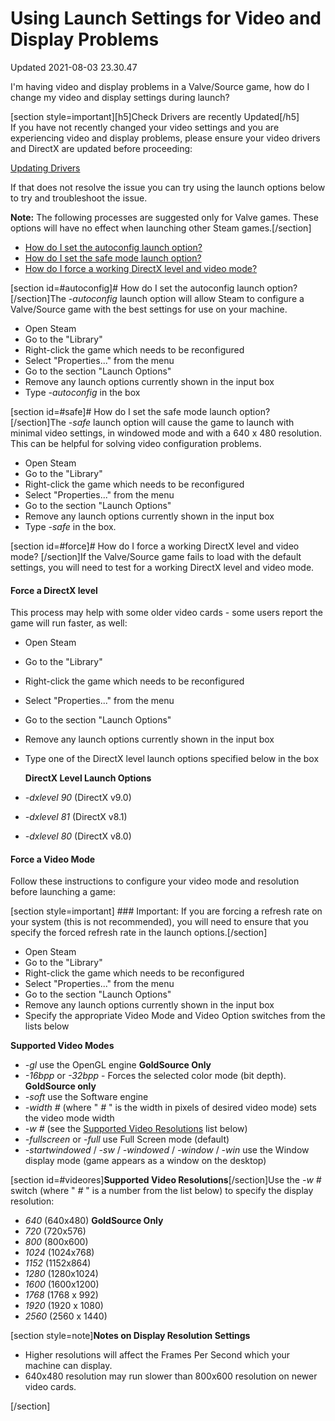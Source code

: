 # Using Launch Settings for Video and Display Problems
Updated 2021-08-03 23.30.47

I'm having video and display problems in a Valve/Source game, how do I change my video and display settings during launch?  
  
[section style=important][h5]Check Drivers are recently Updated[/h5]  
If you have not recently changed your video settings and you are experiencing video and display problems, please ensure your video drivers and DirectX are updated before proceeding:  
  
[Updating Drivers](https://help.steampowered.com/en/faqs/view/5799-495F-1F25-D15B)  
  
If that does not resolve the issue you can try using the launch options below to try and troubleshoot the issue.  
  
**Note:** The following processes are suggested only for Valve games. These options will have no effect when launching other Steam games.[/section]  
  

* [How do I set the autoconfig launch option?](#autoconfig)
* [How do I set the safe mode launch option?](#safe)
* [How do I force a working DirectX level and video mode?](#force)

  
  
[section id=#autoconfig]# How do I set the autoconfig launch option?
[/section]The *-autoconfig* launch option will allow Steam to configure a Valve/Source game with the best settings for use on your machine.  

* Open Steam
* Go to the "Library"
* Right-click the game which needs to be reconfigured
* Select "Properties..." from the menu
* Go to the section "Launch Options"
* Remove any launch options currently shown in the input box
* Type *-autoconfig* in the box

    
 [section id=#safe]# How do I set the safe mode launch option?
[/section]The *-safe* launch option will cause the game to launch with minimal video settings, in windowed mode and with a 640 x 480 resolution. This can be helpful for solving video configuration problems.  

* Open Steam
* Go to the "Library"
* Right-click the game which needs to be reconfigured
* Select "Properties..." from the menu
* Go to the section "Launch Options"
* Remove any launch options currently shown in the input box
* Type *-safe* in the box.

    
  
 [section id=#force]# How do I force a working DirectX level and video mode?
[/section]If the Valve/Source game fails to load with the default settings, you will need to test for a working DirectX level and video mode.  
  
#### Force a DirectX level
This process may help with some older video cards - some users report the game will run faster, as well:  

* Open Steam
* Go to the "Library"
* Right-click the game which needs to be reconfigured
* Select "Properties..." from the menu
* Go to the section "Launch Options"
* Remove any launch options currently shown in the input box
* Type one of the DirectX level launch options specified below in the box

  **DirectX Level Launch Options**
* *-dxlevel 90* (DirectX v9.0)
* *-dxlevel 81* (DirectX v8.1)
* *-dxlevel 80* (DirectX v8.0)

  
  
#### Force a Video Mode
Follow these instructions to configure your video mode and resolution before launching a game:  
  
[section style=important] ### Important:
If you are forcing a refresh rate on your system (this is not recommended), you will need to ensure that you specify the forced refresh rate in the launch options.[/section] 
* Open Steam
* Go to the "Library"
* Right-click the game which needs to be reconfigured
* Select "Properties..." from the menu
* Go to the section "Launch Options"
* Remove any launch options currently shown in the input box
* Specify the appropriate Video Mode and Video Option switches from the lists below

  
  
**Supported Video Modes**
* *-gl* use the OpenGL engine **GoldSource Only**
* *-16bpp* or *-32bpp* - Forces the selected color mode (bit depth). **GoldSource only**
* *-soft* use the Software engine
* *-width #* (where " *#* " is the width in pixels of desired video mode) sets the video mode width
* *-w #* (see the [Supported Video Resolutions](#videores) list below)
* *-fullscreen* or *-full* use Full Screen mode (default)
* *-startwindowed* / *-sw* / *-windowed* / *-window* / *-win* use the Window display mode (game appears as a window on the desktop)

  
  
[section id=#videores]**Supported Video Resolutions**[/section]Use the *-w #* switch (where " *#* " is a number from the list below) to specify the display resolution:  

* *640* (640x480) **GoldSource Only**
* *720* (720x576)
* *800* (800x600)
* *1024* (1024x768)
* *1152* (1152x864)
* *1280* (1280x1024)
* *1600* (1600x1200)
* *1768*  (1768 x 992)
* *1920* (1920 x 1080)
* *2560* (2560 x 1440)

  
[section style=note]**Notes on Display Resolution Settings**
* Higher resolutions will affect the Frames Per Second which your machine can display.
* 640x480 resolution may run slower than 800x600 resolution on newer video cards.

[/section]  
  
  
  
